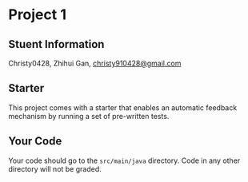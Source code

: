 # Project 1

## Stuent Information

Christy0428, Zhihui Gan, christy910428@gmail.com

## Starter
This project comes with a starter that enables an automatic feedback
mechanism by running a set of pre-written tests. 

## Your Code
Your code should go to the `src/main/java` directory. Code in any other
directory will not be graded. 


